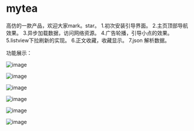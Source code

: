 # mytea
高仿的一款产品，欢迎大家mark。star。
1.初次安装引导界面。
2.主页顶部导航效果。
3.异步加载数据，访问网络资源。
4.广告轮播，引导小点的效果。
5.listview下拉刷新的实现。
6.正文收藏，收藏显示。
7.json 解析数据。

功能展示：

![image](https://github.com/1329800796/XMtea/raw/master/img/m1.png)

![image](https://github.com/1329800796/XMtea/raw/master/img/m2.png)

![image](https://github.com/1329800796/XMtea/raw/master/img/m3.png)

![image](https://github.com/1329800796/XMtea/raw/master/img/n1.png)

![image](https://github.com/1329800796/XMtea/raw/master/img/n2.png)

![image](https://github.com/1329800796/XMtea/raw/master/img/n3.png)


